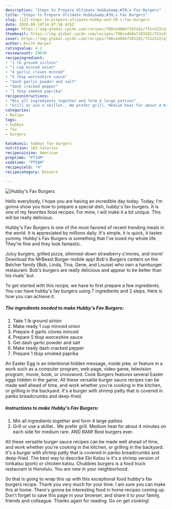 ```yaml
---
description: "Steps to Prepare Ultimate Hubby&amp;#39;s Fav Burgers"
title: "Steps to Prepare Ultimate Hubby&amp;#39;s Fav Burgers"
slug: 1122-steps-to-prepare-ultimate-hubby-and-39-s-fav-burgers
date: 2020-08-16T14:47:50.415Z
image: https://img-global.cpcdn.com/recipes/f00cedb0e7183181/751x532cq70/hubbys-fav-burgers-recipe-main-photo.jpg
thumbnail: https://img-global.cpcdn.com/recipes/f00cedb0e7183181/751x532cq70/hubbys-fav-burgers-recipe-main-photo.jpg
cover: https://img-global.cpcdn.com/recipes/f00cedb0e7183181/751x532cq70/hubbys-fav-burgers-recipe-main-photo.jpg
author: Keith Harper
ratingvalue: 4.2
reviewcount: 29639
recipeingredient:
- "1 lb ground sirloin"
- "1 cup minced onion"
- "4 garlic cloves minced"
- "5 tbsp worceshire sauce"
- "dash garlic powder and salt"
- "dash cracked pepper"
- "1 tbsp smoked paprika"
recipeinstructions:
- "Mix all ingredients together and form 4 large patties"
- "Grill or use a skillet.. We prefer grill. Medium heat for about 4 minutes on each side for medium rare. AND BAM! Best burgers ever."
categories:
- Recipe
tags:
- hubbys
- fav
- burgers

katakunci: hubbys fav burgers 
nutrition: 182 calories
recipecuisine: American
preptime: "PT24M"
cooktime: "PT56M"
recipeyield: "4"
recipecategory: Dessert

---
```



![Hubby&#39;s Fav Burgers](https://img-global.cpcdn.com/recipes/f00cedb0e7183181/751x532cq70/hubbys-fav-burgers-recipe-main-photo.jpg)

Hello everybody, I hope you are having an incredible day today. Today, I'm gonna show you how to prepare a special dish, hubby&#39;s fav burgers. It is one of my favorites food recipes. For mine, I will make it a bit unique. This will be really delicious.

Hubby&#39;s Fav Burgers is one of the most favored of recent trending meals in the world. It is appreciated by millions daily. It's simple, it is quick, it tastes yummy. Hubby&#39;s Fav Burgers is something that I've loved my whole life. They're fine and they look fantastic.

Juicy burgers, grilled pizza, slimmed-down strawberry s&#39;mores, and more! Download the MrBeast Burger mobile app! Bob&#39;s Burgers centers on the Belcher family (Bob, Linda, Tina, Gene, and Louise) who own a hamburger restaurant. Bob&#39;s burgers are really delicious and appear to be better than his rivals&#39; but.


To get started with this recipe, we have to first prepare a few ingredients. You can have hubby&#39;s fav burgers using 7 ingredients and 2 steps. Here is how you can achieve it.

<!--inarticleads1-->

##### The ingredients needed to make Hubby&#39;s Fav Burgers:

1. Take 1 lb ground sirloin
1. Make ready 1 cup minced onion
1. Prepare 4 garlic cloves minced
1. Prepare 5 tbsp worceshire sauce
1. Get dash garlic powder and salt
1. Make ready dash cracked pepper
1. Prepare 1 tbsp smoked paprika


An Easter Egg is an intentional hidden message, inside joke, or feature in a work such as a computer program, web page, video game, television program, movie, book, or crossword. Cook Burgers features several Easter eggs hidden in the game. All these versatile burger sauce recipes can be made well ahead of time, and work whether you&#39;re cooking in the kitchen, or grilling in the backyard. It&#39;s a burger with shrimp patty that is covered in panko breadcrumbs and deep-fried. 

<!--inarticleads2-->

##### Instructions to make Hubby&#39;s Fav Burgers:

1. Mix all ingredients together and form 4 large patties
1. Grill or use a skillet.. We prefer grill. Medium heat for about 4 minutes on each side for medium rare. AND BAM! Best burgers ever.


All these versatile burger sauce recipes can be made well ahead of time, and work whether you&#39;re cooking in the kitchen, or grilling in the backyard. It&#39;s a burger with shrimp patty that is covered in panko breadcrumbs and deep-fried. The best way to describe Ebi Katsu is it&#39;s a shrimp version of tonkatsu (pork) or chicken katsu. Chubbies burgers is a food truck restaurant in Honolulu. You are new in your neighborhood. 

So that is going to wrap this up with this exceptional food hubby&#39;s fav burgers recipe. Thank you very much for your time. I am sure you can make this at home. There's gonna be interesting food in home recipes coming up. Don't forget to save this page in your browser, and share it to your family, friends and colleague. Thanks again for reading. Go on get cooking!
